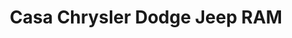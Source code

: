 ---
title: "Casa Chrysler Dodge Jeep RAM"
url: /alamogordo/casa-chrysler-dodge-jeep-ram/
shop: Autohaus
---
